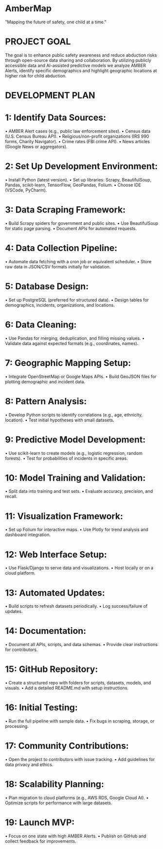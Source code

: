 # AmberMap
"Mapping the future of safety, one child at a time."

# PROJECT GOAL
The goal is to enhance public safety awareness and reduce abduction risks through open-source data sharing and collaboration.
By utilizing publicly accessible data and AI-assisted predictive models we analyze AMBER Alerts, identify specific demographics and highlight geographic locations at higher risk for child abduction.

# DEVELOPMENT PLAN

# 1: Identify Data Sources:
•	AMBER Alert cases (e.g., public law enforcement sites).
•	Census data (U.S. Census Bureau API).
•	Religious/non-profit organizations (IRS 990 forms, Charity Navigator).
•	Crime rates (FBI crime API).
•	News articles (Google News or aggregators).
# 2: Set Up Development Environment:
•	Install Python (latest version).
•	Set up libraries: Scrapy, BeautifulSoup, Pandas, scikit-learn, TensorFlow, GeoPandas, Folium.
•	Choose IDE (VSCode, PyCharm).
# 3: Data Scraping Framework:
•	Build Scrapy spiders for government and public sites.
•	Use BeautifulSoup for static page parsing.
•	Document APIs for automated requests.
# 4: Data Collection Pipeline:
•	Automate data fetching with a cron job or equivalent scheduler.
•	Store raw data in JSON/CSV formats initially for validation.
# 5:  Database Design:
•	Set up PostgreSQL (preferred for structured data).
•	Design tables for demographics, incidents, organizations, and locations.
# 6: Data Cleaning:
•	Use Pandas for merging, deduplication, and filling missing values.
•	Validate data against expected formats (e.g., coordinates, names).
# 7: Geographic Mapping Setup:
•	Integrate OpenStreetMap or Google Maps APIs.
•	Build GeoJSON files for plotting demographic and incident data.
# 8: Pattern Analysis:
•	Develop Python scripts to identify correlations (e.g., age, ethnicity, location).
•	Test initial hypotheses with small datasets.
# 9:  Predictive Model Development:
•	Use scikit-learn to create models (e.g., logistic regression, random forests).
•	Test for probabilities of incidents in specific areas.
# 10:  Model Training and Validation:
•	Split data into training and test sets.
•	Evaluate accuracy, precision, and recall.
# 11:  Visualization Framework:
•	Set up Folium for interactive maps.
•	Use Plotly for trend analysis and dashboard integration.
# 12:  Web Interface Setup:
•	Use Flask/Django to serve data and visualizations.
•	Host locally or on a cloud platform.
# 13:  Automated Updates:
•	Build scripts to refresh datasets periodically.
•	Log success/failure of updates.
# 14: Documentation:
•	Document all APIs, scripts, and data schemas.
•	Provide clear instructions for contributors.
# 15: GitHub Repository:
•	Create a structured repo with folders for scripts, datasets, models, and visuals.
•	Add a detailed README.md with setup instructions.
# 16:  Initial Testing:
•	Run the full pipeline with sample data.
•	Fix bugs in scraping, storage, or processing.
# 17:  Community Contributions:
•	Open the project to contributors with issue tracking.
•	Add guidelines for data privacy and ethics.
# 18:  Scalability Planning:
•	Plan migration to cloud platforms (e.g., AWS RDS, Google Cloud AI).
•	Optimize scripts for performance with large datasets.
# 19:  Launch MVP:
•	Focus on one state with high AMBER Alerts.
•	Publish on GitHub and collect feedback for improvements.
